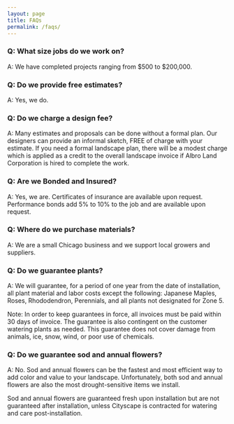```yaml
---
layout: page
title: FAQs
permalink: /faqs/
---
```


### Q: What size jobs do we work on?
A: We have completed projects ranging from $500 to $200,000.

### Q: Do we provide free estimates?
A: Yes, we do.

### Q: Do we charge a design fee?
A: Many estimates and proposals can be done without a formal plan. Our designers can provide an informal sketch, FREE of charge with your estimate. If you need a formal landscape plan, there will be a modest charge which is applied as a credit to the overall landscape invoice if Albro Land Corporation is hired to complete the work.

### Q: Are we Bonded and Insured?
A: Yes, we are. Certificates of insurance are available upon request. Performance bonds add 5% to 10% to the job and are available upon request.

### Q: Where do we purchase materials?
A: We are a small Chicago business and we support local growers and suppliers.

### Q: Do we guarantee plants?
A: We will guarantee, for a period of one year from the date of installation, all plant material and labor costs except the following: Japanese Maples, Roses, Rhododendron, Perennials, and all plants not designated for Zone 5.

Note: In order to keep guarantees in force, all invoices must be paid within 30 days of invoice. The guarantee is also contingent on the customer watering plants as needed. This guarantee does not cover damage from animals, ice, snow, wind, or poor use of chemicals.

### Q: Do we guarantee sod and annual flowers?
A: No. Sod and annual flowers can be the fastest and most efficient way to add color and value to your landscape. Unfortunately, both sod and annual flowers are also the most drought-sensitive items we install.

Sod and annual flowers are guaranteed fresh upon installation but are not guaranteed after installation, unless Cityscape is contracted for watering and care post-installation.
